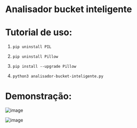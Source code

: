 # Analisador bucket inteligente

# Tutorial de uso:

1) `pip uninstall PIL`

2) `pip uninstall Pillow`

3) `pip install --upgrade Pillow`

4) `python3 analisador-bucket-inteligente.py`

# Demonstração:

![image](https://user-images.githubusercontent.com/48680041/235517883-9d060b48-582c-46c7-81c0-58009bd0757f.png)

![image](https://user-images.githubusercontent.com/48680041/235517948-1d4f198a-bf93-4764-9ffb-041b52524fe3.png)


